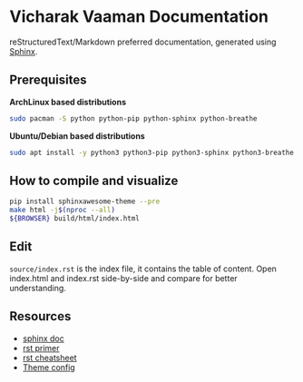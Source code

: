 # Vicharak Vaaman Documentation

reStructuredText/Markdown preferred documentation, generated using [Sphinx](https://www.sphinx-doc.org/en/master/usage/quickstart.html).


## Prerequisites

**ArchLinux based distributions**
```bash
sudo pacman -S python python-pip python-sphinx python-breathe
```

**Ubuntu/Debian based distributions**
```bash
sudo apt install -y python3 python3-pip python3-sphinx python3-breathe
```


## How to compile and visualize

```bash
pip install sphinxawesome-theme --pre
make html -j$(nproc --all)
${BROWSER} build/html/index.html
```


## Edit

`source/index.rst` is the index file, it contains the table of content. Open
index.html and index.rst side-by-side and compare for better understanding.


## Resources

- [sphinx doc](https://www.sphinx-doc.org/en/master/index.html)
- [rst primer](https://www.sphinx-doc.org/en/master/usage/restructuredtext/basics.html#restructuredtext-primer)
- [rst cheatsheet](https://bashtage.github.io/sphinx-material/rst-cheatsheet/rst-cheatsheet.html)
- [Theme config](https://sphinxawesome.xyz)
